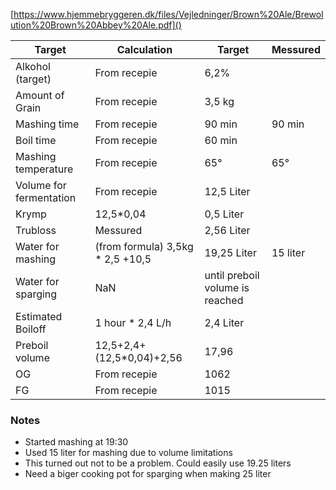 [https://www.hjemmebryggeren.dk/files/Vejledninger/Brown%20Ale/Brewolution%20Brown%20Abbey%20Ale.pdf]()

|Target						|Calculation| Target| Messured |
|---							|---			 |--- |---|
|Alkohol (target)			|From recepie	 |6,2%|
|Amount of Grain				|From recepie	 |3,5 kg|
|Mashing time					|From recepie	 |90 min| 90 min|
|Boil time					|From recepie	 |60 min|
|Mashing temperature		|From recepie	 |65°| 65° |
|Volume for fermentation	|From recepie |12,5 Liter|
|Krymp							|12,5*0,04   |0,5 Liter|
|Trubloss						|Messured    |2,56 Liter|
|Water for mashing			|(from formula) 3,5kg * 2,5 +10,5 |19,25 Liter| 15 liter
|Water for sparging			| NaN | until preboil volume is reached |
|Estimated Boiloff			| 1 hour * 2,4 L/h |2,4 Liter|
|Preboil volume				|12,5+2,4+(12,5*0,04)+2,56 |17,96|
|OG								|From recepie|1062|
|FG 							|From recepie|1015|


### Notes

* Started mashing at 19:30
* Used 15 liter for mashing due to volume limitations
* This turned out not to be a problem. Could easily use 19.25 liters
* Need a biger cooking pot for sparging when making 25 liter





